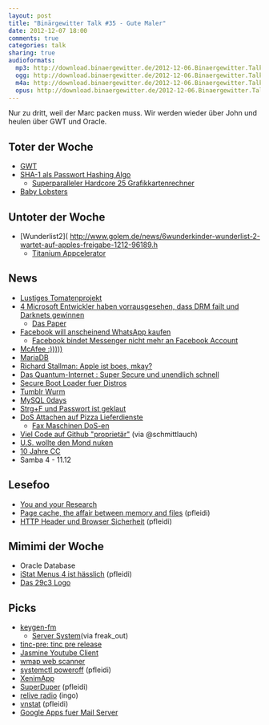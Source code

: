 ```yaml
---
layout: post
title: "Binärgewitter Talk #35 - Gute Maler"
date: 2012-12-07 18:00
comments: true
categories: talk
sharing: true
audioformats:
  mp3: http://download.binaergewitter.de/2012-12-06.Binaergewitter.Talk.35.mp3
  ogg: http://download.binaergewitter.de/2012-12-06.Binaergewitter.Talk.35.ogg
  m4a: http://download.binaergewitter.de/2012-12-06.Binaergewitter.Talk.35.m4a
  opus: http://download.binaergewitter.de/2012-12-06.Binaergewitter.Talk.35.opus
---
```

Nur zu dritt, weil der Marc packen muss. Wir werden wieder über John und heulen über GWT und Oracle.

## Toter der Woche

- [GWT](http://www.heise.de/newsticekr/meldung/Googles-Web-Toolkit-GWT-Zukunft-nur-ueber-die-Community-1762451.html )
- [SHA-1 als Passwort Hashing Algo](http://arstechnica.com/security/2012/12/oh-great-new-attack-makes-some-password-cracking-faster-easier-than-ever/ )
    - [Superparalleler Hardcore 25 Grafikkartenrechner]( http://securityledger.com/new-25-gpu-monster-devours-passwords-in-seconds/ )
- [Baby Lobsters]( http://idle.slashdot.org/story/12/12/05/1737214/as-fish-stocks-collapse-overpopulated-lobsters-resort-to-cannibalism )

## Untoter der Woche

- [Wunderlist2]( http://www.golem.de/news/6wunderkinder-wunderlist-2-wartet-auf-apples-freigabe-1212-96189.h
    * [Titanium Appcelerator]( https://github.com/appcelerator )

## News

- [Lustiges Tomatenprojekt]( http://tomatos.have.no.32leav.es/ )
- [4 Microsoft Entwickler haben vorrausgesehen, dass DRM failt und Darknets gewinnen]( http://arstechnica.com/tech-policy/2012/11/how-four-microsoft-engineers-proved-copy-protection-would-fail/ )
    - [Das Paper]( http://crypto.stanford.edu/DRM2002/darknet5.doc )
- [Facebook will anscheinend WhatsApp kaufen]( http://www.golem.de/news/geruecht-facebook-will-angeblich-whatsapp-kaufen-1212-96082.html )
    * [Facebook bindet Messenger nicht mehr an Facebook Account]( http://www.golem.de/news/messenger-facebook-macht-whatsapp-konkurrenz-1212-96136.html )
- [McAfee :)))))](http://www.heise.de/newsticker/meldung/John-McAfee-will-Asyl-in-Guatemala-1762227.html )
- [MariaDB](http://www.heise.de/newsticker/meldung/Stiftung-fuer-MariaDB-startet-mit-1-Million-Euro-1762241.html )
- [Richard Stallman: Apple ist boes, mkay?]( http://apple.slashdot.org/story/12/12/05/1949204/richard-stallman-apple-has-tightest-digital-handcuffs-in-history )
- [Das Quantum-Internet : Super Secure und unendlich schnell]( http://www.nature.com/news/data-teleportation-the-quantum-space-race-1.11958 )
- [Secure Boot Loader fuer Distros]( http://mjg59.dreamwidth.org/20303.html )
- [Tumblr Wurm]( http://arstechnica.com/security/2012/12/how-a-computer-worm-slithered-across-a-huge-number-of-tumblr-accounts/ )
- [MySQL 0days]( http://isc.sans.edu/diary.html?storyid=14611 )
- [Strg+F und Passwort ist geklaut](http://www.heise.de/newsticker/meldung/Blogger-demonstrieren-gewieften-Passwortklau-1761237.html )
- [DoS Attachen auf Pizza Lieferdienste]( http://www.heise.de/newsticker/meldung/DDOS-Attacken-auf-Pizzadienste-100-000-Euro-Belohnung-1762860.html )
    * [Fax Maschinen DoS-en]( http://www.flickr.com/photos/trickartt/4772197624/ )
- [Viel Code auf Github "proprietär"]( http://www.golem.de/news/softwarelizenz-viele-projekte-auf-github-proprietaer-1212-96130.html ) (via @schmittlauch)
- [U.S. wollte den Mond nuken]( http://security.blogs.cnn.com/2012/11/28/u-s-had-plans-to-nuke-the-moon/?hpt=hp_c2 )
- [10 Jahre CC](http://www.heise.de/newsticker/meldung/Creative-Commons-feiert-10-Geburtstag-1763457.html )
- Samba 4 - 11.12

## Lesefoo

- [You and your Research]( http://www.gnucitizen.org/blog/you-and-your-research/ )
- [Page cache, the affair between memory and files]( http://duartes.org/gustavo/blog/post/page-cache-the-affair-between-memory-and-files ) (pfleidi)
- [HTTP Header und Browser Sicherheit]( http://itblog.eckenfels.net/archives/494-HTTP-Header-und-Browser-Sicherheit.html ) (pfleidi)

## Mimimi der Woche

- Oracle Database
- [iStat Menus 4 ist hässlich]( http://bjango.com/mac/istatmenus/ ) (pfleidi)
- [Das 29c3 Logo]( http://blog.hep-cat.de/pics/29C3-logo.png )

## Picks

- [keygen-fm]( http://keygen-fm.ru )
    - [Server System]( http://keygen-fm.ru/images/server.jpg )(via freak_out)
- [tinc-pre: tinc pre release]( https://aur.archlinux.org/packages/tinc-pre2/ )
- [Jasmine Youtube Client]( https://itunes.apple.com/de/app/jasmine-youtube-client/id554937050?mt=8 )
- [wmap web scanner]( http://www.offensive-security.com/metasploit-unleashed/WMAP_Web_Scanner )
- [systemctl poweroff]( https://wiki.archlinux.org/index.php/Systemd_FAQ#Q:_My_computer_shuts_down.2C_but_the_power_stays_on ) (pfleidi)
- [XenimApp]()
- [SuperDuper]( http://www.shirt-pocket.com/SuperDuper/SuperDuperDescription.html ) (pfleidi)
- [relive radio](http://reliveradio.de/ ) (ingo)
- [vnstat]( http://humdi.net/vnstat/ ) (pfleidi)
- [Google Apps fuer Mail Server]()
